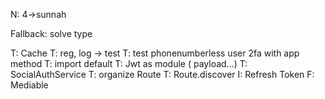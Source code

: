 N: 4->sunnah

Fallback: solve type

T: Cache
T: reg, log -> test
T: test phonenumberless user 2fa with app method
T: import default
T: Jwt as module ( payload...)
T: SocialAuthService
T: organize Route
T: Route.discover
I: Refresh Token
F: Mediable